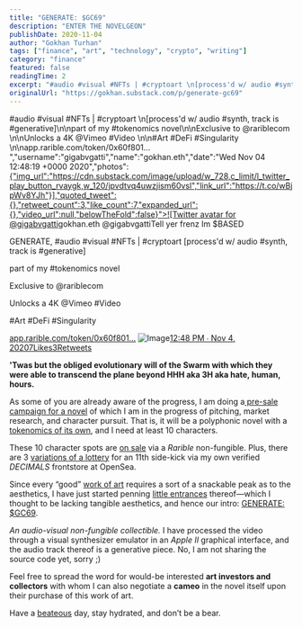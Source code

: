 ```yaml
---
title: "GENERATE: $GC69"
description: "ENTER THE NOVELGEON"
publishDate: 2020-11-04
author: "Gokhan Turhan"
tags: ["finance", "art", "technology", "crypto", "writing"]
category: "finance"
featured: false
readingTime: 2
excerpt: "#audio #visual #NFTs | #cryptoart \n[process'd w/ audio #synth, track is #generative]\n\npart of my #tokenomics novel\n\nExclusive to @rariblecom \n\nUnlocks a 4K @Vimeo #Video \n\n#Art #DeFi #Singula..."
originalUrl: "https://gokhan.substack.com/p/generate-gc69"
---
```


#audio #visual #NFTs | #cryptoart \n[process'd w/ audio #synth, track is #generative]\n\npart of my #tokenomics novel\n\nExclusive to @rariblecom \n\nUnlocks a 4K @Vimeo #Video \n\n#Art #DeFi #Singularity \n\napp.rarible.com/token/0x60f801… ","username":"gigabvgatti","name":"gokhan.eth","date":"Wed Nov 04 12:48:19 +0000 2020","photos":[{"img_url":"https://cdn.substack.com/image/upload/w_728,c_limit/l_twitter_play_button_rvaygk,w_120/jpvdtvq4uwzjism60vsl","link_url":"https://t.co/wBjpWv8YJh"}],"quoted_tweet":{},"retweet_count":3,"like_count":7,"expanded_url":{},"video_url":null,"belowTheFold":false}">![Twitter avatar for @gigabvgatti](https://substackcdn.com/image/twitter_name/w_96/gigabvgatti.jpg)gokhan.eth @gigabvgattiTell yer frenz Im $BASED

GENERATE, #audio #visual #NFTs | #cryptoart 
[process'd w/ audio #synth, track is #generative]

part of my #tokenomics novel

Exclusive to @rariblecom 

Unlocks a 4K @Vimeo #Video 

#Art #DeFi #Singularity 

[app.rarible.com/token/0x60f801…](https://app.rarible.com/token/0x60f80121c31a0d46b5279700f9df786054aa5ee5:62435:0x36de990133d36d7e3df9a820aa3ede5a2320de71) 
![Image](https://cdn.substack.com/image/upload/w_728,c_limit/l_twitter_play_button_rvaygk,w_120/jpvdtvq4uwzjism60vsl)[12:48 PM ∙ Nov 4, 20207Likes3Retweets](https://twitter.com/gigabvgatti/status/1323970331359457280)

**'Twas but the obliged evolutionary will of the Swarm with which they were able to transcend the plane beyond HHH aka 3H aka hate, human, hours.**

As some of you are already aware of the progress, I am doing a[ pre-sale campaign for a novel](https://gigabvgatti.medium.com/ghoul-city-2069-a-novel-f3ecd483b586) of which I am in the progress of pitching, market research, and character pursuit. That is, it will be a polyphonic novel with a [tokenomics of its own](https://beta.cent.co/goekhanturhan/+fjd8y7), and I need at least 10 characters.

These 10 character spots are [on sale](https://app.rarible.com/token/0xd07dc4262bcdbf85190c01c996b4c06a461d2430:66861:0x36de990133d36d7e3df9a820aa3ede5a2320de71) via a *Rarible* non-fungible. Plus, there are 3 [variations of a lottery](https://opensea.io/assets/0x8ed0086e9ab7d8dea522e58c03bda45c32c77f66/15) for an 11th side-kick via my own verified *DECIMALS* frontstore at OpenSea.

Since every “good” [work of art](https://vimeo.com/128428182) requires a sort of a snackable peak as to the aesthetics, I have just started penning [little entrances](https://gokhan.substack.com/p/scene-1-of-tentacles-and-blood) thereof—which I thought to be lacking tangible aesthetics, and hence our intro: [GENERATE: $GC69](https://app.rarible.com/token/0x60f80121c31a0d46b5279700f9df786054aa5ee5:62435:0x36de990133d36d7e3df9a820aa3ede5a2320de71).

*An audio-visual non-fungible collectible.* I have processed the video through a visual synthesizer emulator in an *Apple II* graphical interface, and the audio track thereof is a generative piece. No, I am not sharing the source code yet, sorry ;)

Feel free to spread the word for would-be interested **art investors and collectors** with whom I can also negotiate a **cameo** in the novel itself upon their purchase of this work of art.

Have a [beateous](https://www.youtube.com/watch?v=yib6V0WE0EI&list=PLtzDfo0g4UL-zCGRc5ySNL_1GKhjgleGD) day, stay hydrated, and don’t be a bear.
